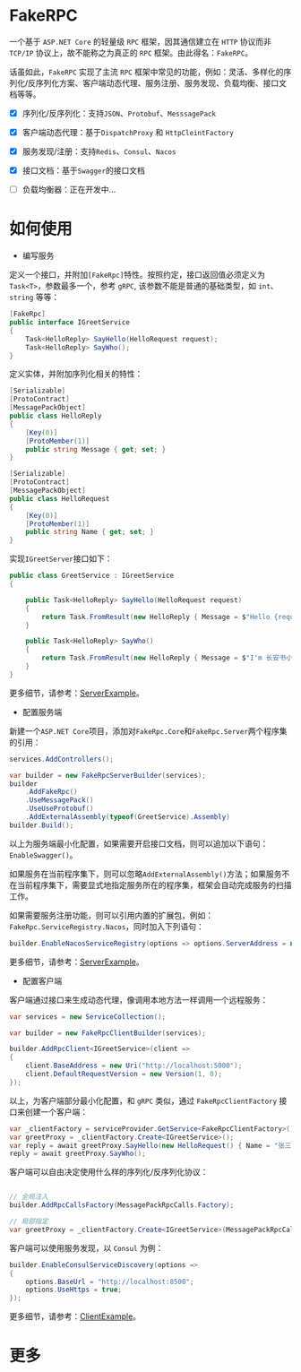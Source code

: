 # FakeRPC

一个基于 `ASP.NET Core` 的轻量级 `RPC` 框架，因其通信建立在 `HTTP` 协议而非 `TCP/IP` 协议上，故不能称之为真正的 `RPC` 框架。由此得名：`FakeRPC`。

话虽如此，`FakeRPC` 实现了主流 `RPC` 框架中常见的功能，例如：灵活、多样化的序列化/反序列化方案、客户端动态代理、服务注册、服务发现、负载均衡、接口文档等等。

* [x] 序列化/反序列化：支持`JSON`、`Protobuf`、`MesssagePack`
* [x] 客户端动态代理：基于`DispatchProxy` 和 `HttpCleintFactory`
* [x] 服务发现/注册：支持`Redis`、`Consul`、`Nacos`
* [x] 接口文档：基于`Swagger`的接口文档
* [ ] 负载均衡器：正在开发中...


# 如何使用

* 编写服务

定义一个接口，并附加`[FakeRpc]`特性。按照约定，接口返回值必须定义为`Task<T>`，参数最多一个，参考 `gRPC`, 该参数不能是普通的基础类型，如 `int`、`string` 等等：

```csharp
[FakeRpc]
public interface IGreetService
{
    Task<HelloReply> SayHello(HelloRequest request);
    Task<HelloReply> SayWho();
}
```

定义实体，并附加序列化相关的特性：

```csharp
[Serializable]
[ProtoContract]
[MessagePackObject]
public class HelloReply
{
    [Key(0)]
    [ProtoMember(1)]
    public string Message { get; set; }
}

[Serializable]
[ProtoContract]
[MessagePackObject]
public class HelloRequest
{
    [Key(0)]
    [ProtoMember(1)]
    public string Name { get; set; }
}
```

实现`IGreetServer`接口如下：

```csharp
public class GreetService : IGreetService
{

    public Task<HelloReply> SayHello(HelloRequest request)
    {
        return Task.FromResult(new HelloReply { Message = $"Hello {request.Name}" });
    }

    public Task<HelloReply> SayWho()
    {
        return Task.FromResult(new HelloReply { Message = $"I'm 长安书小妆" });
    }
}
```

更多细节，请参考：[ServerExample](https://hub.fastgit.org/qinyuanpei/FakeRpc/tree/master/src/Example/FakeRpc.Web)。

* 配置服务端

新建一个`ASP.NET Core`项目，添加对`FakeRpc.Core`和`FakeRpc.Server`两个程序集的引用：

```csharp
services.AddControllers();

var builder = new FakeRpcServerBuilder(services);
builder
    .AddFakeRpc()
    .UseMessagePack()
    .UseUseProtobuf()
    .AddExternalAssembly(typeof(GreetService).Assembly)
builder.Build();
```

以上为服务端最小化配置，如果需要开启接口文档，则可以追加以下语句：`EnableSwagger()`。

如果服务在当前程序集下，则可以忽略`AddExternalAssembly()`方法；如果服务不在当前程序集下，需要显式地指定服务所在的程序集，框架会自动完成服务的扫描工作。

如果需要服务注册功能，则可以引用内置的扩展包，例如：`FakeRpc.ServiceRegistry.Nacos`，同时加入下列语句：

```csharp
builder.EnableNacosServiceRegistry(options => options.ServerAddress = new List<string> { "http://192.168.50.162:8848" });
```

更多细节，请参考：[ServerExample](https://hub.fastgit.org/qinyuanpei/FakeRpc/tree/master/src/Example/FakeRpc.Web)。

* 配置客户端

客户端通过接口来生成动态代理，像调用本地方法一样调用一个远程服务：

```csharp
var services = new ServiceCollection();

var builder = new FakeRpcClientBuilder(services);

builder.AddRpcClient<IGreetService>(client =>
{
    client.BaseAddress = new Uri("http://localhost:5000");
    client.DefaultRequestVersion = new Version(1, 0);
});
```

以上，为客户端部分最小化配置，和 `gRPC` 类似，通过 `FakeRpcClientFactory` 接口来创建一个客户端：

```csharp
var _clientFactory = serviceProvider.GetService<FakeRpcClientFactory>();
var greetProxy = _clientFactory.Create<IGreetService>();
var reply = await greetProxy.SayHello(new HelloRequest() { Name = "张三" });
reply = await greetProxy.SayWho();
```

客户端可以自由决定使用什么样的序列化/反序列化协议：

```csharp

// 全局注入
builder.AddRpcCallsFactory(MessagePackRpcCalls.Factory);

// 局部指定
var greetProxy = _clientFactory.Create<IGreetService>(MessagePackRpcCalls.Factory)
```
客户端可以使用服务发现，以 `Consul` 为例：

```csharp
builder.EnableConsulServiceDiscovery(options =>
{
    options.BaseUrl = "http://localhost:8500";
    options.UseHttps = true;
});
```

更多细节，请参考：[ClientExample](https://hub.fastgit.org/qinyuanpei/FakeRpc/tree/master/src/Example/FakeRpc.Client)。

# 更多


